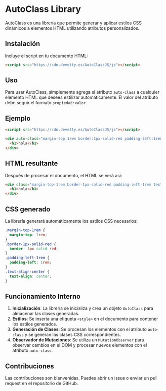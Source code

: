 # AutoClass Library

AutoClass es una librería que permite generar y aplicar estilos CSS dinámicos a elementos HTML utilizando atributos personalizados.

## Instalación

Incluye el script en tu documento HTML:

```html
<script src="https://cdn.devetty.es/AutoClassJS/js"></script>
```

## Uso

Para usar AutoClass, simplemente agrega el atributo `auto-class` a cualquier elemento HTML que desees estilizar automáticamente. El valor del atributo debe seguir el formato `propiedad:valor`.

## Ejemplo

```html
<script src="https://cdn.devetty.es/AutoClassJS/js"></script>

<div auto-class="margin-top:1rem border:1px-solid-red padding-left:1rem text-align:center">
  <h1>hola</h1>
</div>
```

## HTML resultante

Después de procesar el documento, el HTML se verá así:

```html
<div class="margin-top-1rem border-1px-solid-red padding-left-1rem text-align-center">
  <h1>hola</h1>
</div>
```

## CSS generado

La librería generará automáticamente los estilos CSS necesarios:

```css
.margin-top-1rem {
  margin-top: 1rem;
}
.border-1px-solid-red {
  border: 1px solid red;
}
.padding-left-1rem {
  padding-left: 1rem;
}
.text-align-center {
  text-align: center;
}
```

## Funcionamiento Interno

1. **Inicialización**: La librería se inicializa y crea un objeto `AutoClass` para almacenar las clases generadas.
2. **Estilos**: Se inserta una etiqueta `<style>` en el documento para contener los estilos generados.
3. **Generación de Clases**: Se procesan los elementos con el atributo `auto-class` y se generan las clases CSS correspondientes.
4. **Observador de Mutaciones**: Se utiliza un `MutationObserver` para observar cambios en el DOM y procesar nuevos elementos con el atributo `auto-class`.

## Contribuciones

Las contribuciones son bienvenidas. Puedes abrir un issue o enviar un pull request en el repositorio de GitHub.
